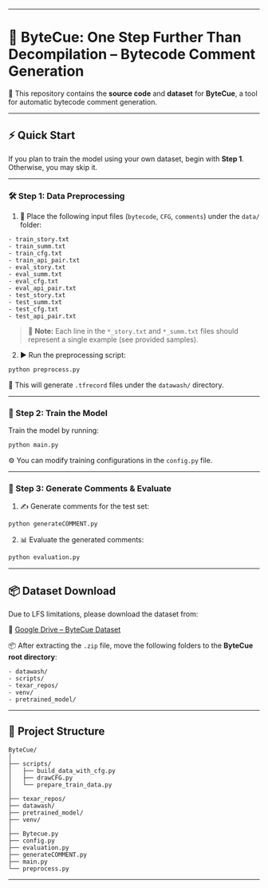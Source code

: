 

---

# 🚀 ByteCue: One Step Further Than Decompilation – Bytecode Comment Generation

📘 This repository contains the **source code** and **dataset** for **ByteCue**, a tool for automatic bytecode comment generation.

---

## ⚡ Quick Start

If you plan to train the model using your own dataset, begin with **Step 1**. Otherwise, you may skip it.

---

### 🛠️ Step 1: Data Preprocessing

1. 📂 Place the following input files (`bytecode`, `CFG`, `comments`) under the `data/` folder:

```
- train_story.txt
- train_summ.txt
- train_cfg.txt
- train_api_pair.txt
- eval_story.txt
- eval_summ.txt
- eval_cfg.txt
- eval_api_pair.txt
- test_story.txt
- test_summ.txt
- test_cfg.txt
- test_api_pair.txt
```

> 🔸 **Note:** Each line in the `*_story.txt` and `*_summ.txt` files should represent a single example (see provided samples).

2. ▶️ Run the preprocessing script:

```bash
python preprocess.py
```

📁 This will generate `.tfrecord` files under the `datawash/` directory.

---

### 🧠 Step 2: Train the Model

Train the model by running:

```bash
python main.py
```

⚙️ You can modify training configurations in the `config.py` file.

---

### 💬 Step 3: Generate Comments & Evaluate

1. ✍️ Generate comments for the test set:

```bash
python generateCOMMENT.py
```

2. 📊 Evaluate the generated comments:

```bash
python evaluation.py
```

---

## 📦 Dataset Download

Due to LFS limitations, please download the dataset from:

🔗 [Google Drive – ByteCue Dataset](https://drive.google.com/drive/folders/1z0xh0KOFB8V-9LQmE0BTJyXkUU_t3kYD?usp=sharing)

📦 After extracting the `.zip` file, move the following folders to the **ByteCue root directory**:

```
- datawash/
- scripts/
- texar_repos/
- venv/
- pretrained_model/
```

---

## 📁 Project Structure

```
ByteCue/
│
├── scripts/
│   ├── build_data_with_cfg.py
│   ├── drawCFG.py
│   └── prepare_train_data.py
│
├── texar_repos/
├── datawash/
├── pretrained_model/
├── venv/
│
├── Bytecue.py
├── config.py
├── evaluation.py
├── generateCOMMENT.py
├── main.py
└── preprocess.py
```

---

